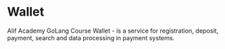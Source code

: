 # Wallet 
Alif Academy GoLang Course
Wallet - is a service for registration, deposit, payment, search and data processing in payment systems.
